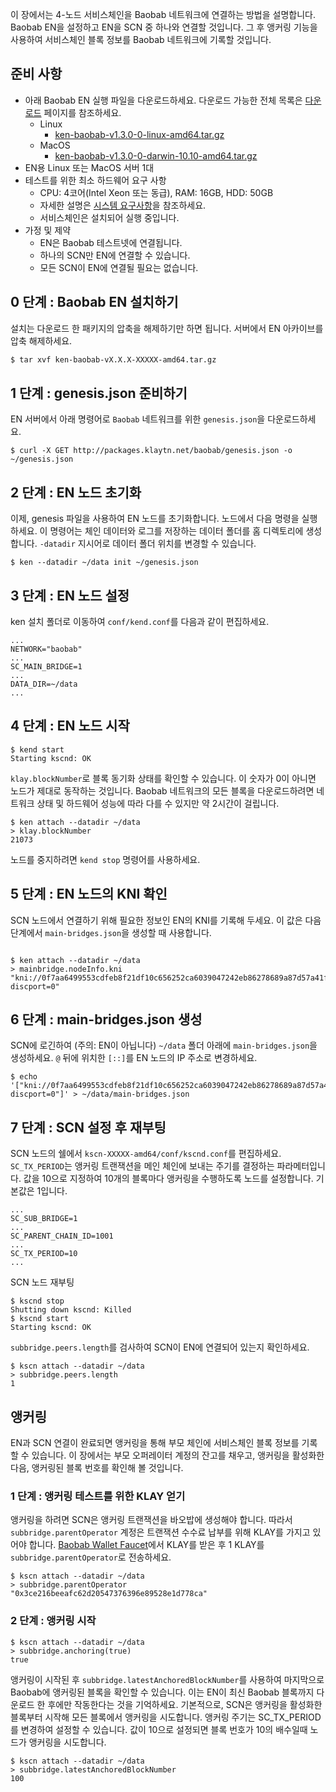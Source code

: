 이 장에서는 4-노드 서비스체인을 Baobab 네트워크에 연결하는 방법을 설명합니다. Baobab EN을 설정하고 EN을 SCN 중 하나와 연결할 것입니다. 그 후 앵커링 기능을 사용하여 서비스체인 블록 정보를 Baobab 네트워크에 기록할 것입니다.

## 준비 사항 <a id="prerequisites"></a>
 - 아래 Baobab EN 실행 파일을 다운로드하세요. 다운로드 가능한 전체 목록은 [다운로드](../../download/README.md) 페이지를 참조하세요.
   - Linux
      - [ken-baobab-v1.3.0-0-linux-amd64.tar.gz](http://packages.klaytn.net/klaytn/v1.3.0/ken-baobab-v1.3.0-0-linux-amd64.tar.gz)
   - MacOS
      - [ken-baobab-v1.3.0-0-darwin-10.10-amd64.tar.gz](http://packages.klaytn.net/klaytn/v1.3.0/ken-baobab-v1.3.0-0-darwin-10.10-amd64.tar.gz)
 - EN용 Linux 또는 MacOS 서버 1대
 - 테스트를 위한 최소 하드웨어 요구 사항
   - CPU: 4코어(Intel Xeon 또는 동급), RAM: 16GB, HDD: 50GB
   - 자세한 설명은 [시스템 요구사항](../references/system-requirements.md)을 참조하세요.
   - 서비스체인은 설치되어 실행 중입니다.
 - 가정 및 제약
   - EN은 Baobab 테스트넷에 연결됩니다.
   - 하나의 SCN만 EN에 연결할 수 있습니다.
   - 모든 SCN이 EN에 연결될 필요는 없습니다.

## 0 단계 : Baobab EN 설치하기 <a id="install-baobab-en"></a>
설치는 다운로드 한 패키지의 압축을 해제하기만 하면 됩니다. 서버에서 EN 아카이브를 압축 해제하세요.

```bash
$ tar xvf ken-baobab-vX.X.X-XXXXX-amd64.tar.gz
```

## 1 단계 : genesis.json 준비하기 <a id="step-1-preparing-genesis-json"></a>
EN 서버에서 아래 명령어로 `Baobab` 네트워크를 위한 `genesis.json`을 다운로드하세요.
```
$ curl -X GET http://packages.klaytn.net/baobab/genesis.json -o ~/genesis.json
```

## 2 단계 : EN 노드 초기화<a id="step-2-en-node-initialization"></a>
이제, genesis 파일을 사용하여 EN 노드를 초기화합니다. 노드에서 다음 명령을 실행하세요. 이 명령어는 체인 데이터와 로그를 저장하는 데이터 폴더를 홈 디렉토리에 생성합니다. `-datadir` 지시어로 데이터 폴더 위치를 변경할 수 있습니다.

```
$ ken --datadir ~/data init ~/genesis.json
```

## 3 단계 : EN 노드 설정<a id="step-3-configure-the-en-node"></a>
ken 설치 폴더로 이동하여 `conf/kend.conf`를 다음과 같이 편집하세요.

```
...
NETWORK="baobab"
...
SC_MAIN_BRIDGE=1
...
DATA_DIR=~/data
...
```

## 4 단계 : EN 노드 시작<a id="step-4-start-the-en-node"></a>
```
$ kend start
Starting kscnd: OK
```
`klay.blockNumber`로 블록 동기화 상태를 확인할 수 있습니다. 이 숫자가 0이 아니면 노드가 제대로 동작하는 것입니다. Baobab 네트워크의 모든 블록을 다운로드하려면 네트워크 상태 및 하드웨어 성능에 따라 다를 수 있지만 약 2시간이 걸립니다.
```
$ ken attach --datadir ~/data
> klay.blockNumber
21073
```
노드를 중지하려면 `kend stop` 명령어를 사용하세요.

## 5 단계 : EN 노드의 KNI 확인<a id="step-5-check-kni-of-en-node"></a>
SCN 노드에서 연결하기 위해 필요한 정보인 EN의 KNI를 기록해 두세요. 이 값은 다음 단계에서 `main-bridges.json`을 생성할 때 사용합니다.
```

$ ken attach --datadir ~/data
> mainbridge.nodeInfo.kni
"kni://0f7aa6499553cdfeb8f21df10c656252ca6039047242eb86278689a87d57a41f9f004720180d1921e9f7632a4c6476f1775a2c381568d8e8c3c9c4a8cfe25bae@[::]:50505?discport=0"
```

## 6 단계 : main-bridges.json 생성<a id="step-6-create-main-bridges-json"></a>
SCN에 로긴하여 (주의: EN이 아닙니다) `~/data` 폴더 아래에 `main-bridges.json`을 생성하세요. `@` 뒤에 위치한 `[::]`를 EN 노드의 IP 주소로 변경하세요.
```
$ echo '["kni://0f7aa6499553cdfeb8f21df10c656252ca6039047242eb86278689a87d57a41f9f004720180d1921e9f7632a4c6476f1775a2c381568d8e8c3c9c4a8cfe25bae@192.168.0.5:50505?discport=0"]' > ~/data/main-bridges.json
```

## 7 단계 : SCN 설정 후 재부팅<a id="step-7-configure-scn-then-reboot"></a>
SCN 노드의 쉘에서 `kscn-XXXXX-amd64/conf/kscnd.conf`를 편집하세요. `SC_TX_PERIOD`는 앵커링 트랜잭션을 메인 체인에 보내는 주기를 결정하는 파라메터입니다. 값을 10으로 지정하여 10개의 블록마다 앵커링을 수행하도록 노드를 설정합니다. 기본값은 1입니다.
```
...
SC_SUB_BRIDGE=1
...
SC_PARENT_CHAIN_ID=1001
...
SC_TX_PERIOD=10
...
```

SCN 노드 재부팅
```
$ kscnd stop
Shutting down kscnd: Killed
$ kscnd start
Starting kscnd: OK
```

`subbridge.peers.length`를 검사하여 SCN이 EN에 연결되어 있는지 확인하세요.
```
$ kscn attach --datadir ~/data
> subbridge.peers.length
1
```

## 앵커링<a id="anchoring"></a>
EN과 SCN 연결이 완료되면 앵커링을 통해 부모 체인에 서비스체인 블록 정보를 기록할 수 있습니다. 이 장에서는 부모 오퍼레이터 계정의 잔고를 채우고, 앵커링을 활성화한 다음, 앵커링된 블록 번호를 확인해 볼 것입니다.

### 1 단계 : 앵커링 테스트를 위한 KLAY 얻기 <a id="step-1-get-klay-to-test-anchoring"></a>
앵커링을 하려면 SCN은 앵커링 트랜잭션을 바오밥에 생성해야 합니다. 따라서 `subbridge.parentOperator` 계정은 트랜잭션 수수료 납부를 위해 KLAY를 가지고 있어야 합니다. [Baobab Wallet Faucet](https://baobab.wallet.klaytn.com/)에서 KLAY를 받은 후 1 KLAY를 `subbridge.parentOperator`로 전송하세요.
```
$ kscn attach --datadir ~/data
> subbridge.parentOperator
"0x3ce216beeafc62d20547376396e89528e1d778ca"
```

### 2 단계 : 앵커링 시작 <a id="step-2-start-anchoring"></a>
```
$ kscn attach --datadir ~/data
> subbridge.anchoring(true)
true
```
앵커링이 시작된 후 `subbridge.latestAnchoredBlockNumber`를 사용하여 마지막으로 Baobab에 앵커링된 블록을 확인할 수 있습니다. 이는 EN이 최신 Baobab 블록까지 다운로드 한 후에만 작동한다는 것을 기억하세요. 기본적으로, SCN은 앵커링을 활성화한 블록부터 시작해 모든 블록에서 앵커링을 시도합니다. 앵커링 주기는  SC_TX_PERIOD를 변경하여 설정할 수 있습니다. 값이 10으로 설정되면 블록 번호가 10의 배수일때 노드가 앵커링을 시도합니다.
```
$ kscn attach --datadir ~/data
> subbridge.latestAnchoredBlockNumber
100
```
